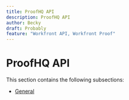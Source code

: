 ```yaml
---
title: ProofHQ API
description: ProofHQ API
author: Becky
draft: Probably
feature: "Workfront API, Workfront Proof"
---
```

# ProofHQ API

This section contains the following subsections:

* [General](../proofhq-api/general/general.md)

